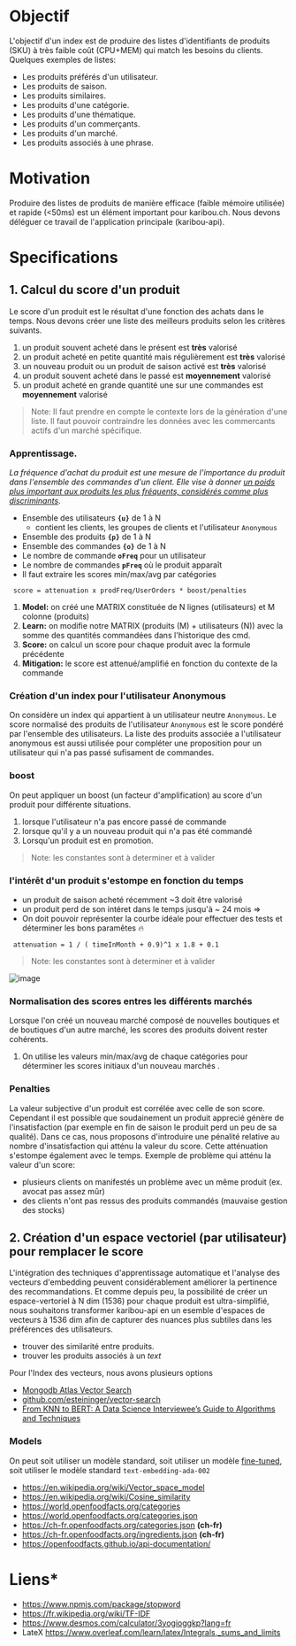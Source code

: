 # Objectif
L'objectif d'un index est de produire des listes d'identifiants de produits (SKU) à très faible coût (CPU+MEM) qui match les besoins du clients. Quelques exemples de listes:

* Les produits préférés d'un utilisateur.
* Les produits de saison.
* Les produits similaires.
* Les produits d'une catégorie.
* Les produits d'une thématique.
* Les produits d'un commerçants.
* Les produits d'un marché.
* Les produits associés à une phrase.


# Motivation
Produire des listes de produits de manière efficace (faible mémoire utilisée) et rapide (<50ms) est un élément important pour karibou.ch. Nous devons déléguer ce travail de l'application principale (karibou-api). 

# Specifications

## 1. Calcul du score d'un produit 
Le score d'un produit est le résultat d'une fonction des achats dans le temps. Nous devons créer une liste des meilleurs produits selon les critères suivants.
1. un produit souvent acheté dans le présent est **très** valorisé
1. un produit acheté en petite quantité mais régulièrement est **très** valorisé
2. un nouveau produit ou un produit de saison activé  est **très** valorisé
3. un produit souvent acheté dans le passé est **moyennement** valorisé
4. un produit acheté en grande quantité une sur une commandes est **moyennement** valorisé 

> Note: Il faut prendre en compte le contexte lors de la génération d'une liste. Il faut pouvoir contraindre les données avec les commercants actifs d'un marché spécifique. 

### Apprentissage.
_La fréquence d'achat du produit est une mesure de l'importance du produit dans l'ensemble des commandes d'un client. Elle vise à donner <u>un poids plus important aux produits les plus fréquents, considérés comme plus discriminants</u>_. 



* Ensemble des utilisateurs **`{u}`** de 1 à N
  * contient les clients, les groupes de clients et l'utilisateur `Anonymous`
* Ensemble des produits **`{p}`** de 1 à N
* Ensemble des commandes **`{o}`** de 1 à N
* Le nombre de commande **`oFreq`**  pour un utilisateur 
* Le nombre de commandes **`pFreq`** où le produit apparaît
* Il faut extraire les scores min/max/avg par catégories 

```
 score = attenuation x prodFreq/UserOrders * boost/penalties
```

1. **Model:** on créé une MATRIX constituée de N lignes (utilisateurs) et M colonne (produits)
1. **Learn:** on modifie notre MATRIX  (produits (M) + utilisateurs (N)) avec la somme des quantités commandées dans l'historique des cmd.
1. **Score:** on calcul un score pour chaque produit avec la formule précédente
1. **Mitigation:** le score est attenué/amplifié en fonction du contexte de la commande 

### Création d'un index pour l'utilisateur Anonymous
On considère un index qui appartient à un utilisateur neutre `Anonymous`. Le score normalisé des produits de l'utilisateur `Anonymous` est le score pondéré par l'ensemble des utilisateurs. La liste des produits associée a l'utilisateur anonymous est aussi utilisée pour compléter une proposition pour un utilisateur qui n'a pas passé sufisament de commandes.

### boost
On peut appliquer un boost (un facteur d'amplification) au score d'un produit pour différente situations. 
1. lorsque l'utilisateur n'a pas encore passé de commande
3. lorsque qu'il y a un nouveau produit qui n'a pas été commandé
4. Lorsqu'un produit est en promotion.

> Note: les constantes sont à determiner et à valider

### l'intérêt d'un produit s'estompe en fonction du temps
* un produit de saison acheté récemment ~3 doit être valorisé
* un produit perd de son intéret dans le temps jusqu'à ~ 24 mois => 
* On doit pouvoir représenter la courbe idéale pour effectuer des tests et déterminer les bons paramêtes :fire:
```
 attenuation = 1 / ( timeInMonth + 0.9)^1 x 1.8 + 0.1 
```
> Note: les constantes sont à determiner et à valider

![image](https://user-images.githubusercontent.com/1422935/162250655-47499e41-6bab-4140-bdd2-4102643e4609.png)

### Normalisation des scores entres les différents marchés
Lorsque l'on créé un nouveau marché composé de nouvelles boutiques et de boutiques d'un autre marché, les scores des produits doivent rester cohérents. 
1. On utilise les valeurs min/max/avg de chaque catégories pour déterminer les scores initiaux d'un nouveau marchés .


### Penalties
La valeur subjective d'un produit est corrélée avec celle de son score. Cependant il est possible que soudainement un produit apprecié génère de l'insatisfaction (par exemple en fin de saison le produit perd un peu de sa qualité). Dans ce cas, nous proposons d'introduire une pénalité relative au nombre d'insatisfaction qui atténu la valeur du score. Cette atténuation s'estompe également avec le temps. Exemple de problème qui atténu la valeur d'un score:
* plusieurs clients on manifestés un problème avec un même produit (ex. avocat pas assez mûr)
* des clients n'ont pas ressus des produits commandés (mauvaise gestion des stocks)

## 2. Création d'un espace vectoriel (par utilisateur) pour remplacer le score

L'intégration des techniques d'apprentissage automatique et l'analyse des vecteurs d'embedding peuvent considérablement améliorer la pertinence des recommandations. Et comme depuis peu, la possibilité de créer un espace-vertoriel à N dim (1536) pour chaque produit est ultra-simplifié, nous souhaitons transformer karibou-api en un esemble d'espaces de vecteurs à 1536 dim afin de capturer des nuances plus subtiles dans les préférences des utilisateurs.
* trouver des similarité entre produits.
* trouver les produits associés à un *text*

Pour l'Index des vecteurs, nous avons plusieurs options
* [Mongodb Atlas Vector Search](https://www.mongodb.com/docs/atlas/atlas-search/field-types/knn-vector/#std-label-fts-knn-vector-type-options)
* [github.com/esteininger/vector-search](https://github.com/esteininger/vector-search/tree/master/use-cases/question-and-answering)
* [From KNN to BERT: A Data Science Interviewee’s Guide to Algorithms and Techniques](https://namratesh.medium.com/from-knn-to-bert-a-data-science-interviewees-guide-to-algorithms-and-techniques-da20b445b8fd)

### Models
On peut soit utiliser un modèle standard, soit utiliser un modèle [fine-tuned](https://platform.openai.com/docs/api-reference/models/list), soit utiliser le modèle standard `text-embedding-ada-002` 



* https://en.wikipedia.org/wiki/Vector_space_model
* https://en.wikipedia.org/wiki/Cosine_similarity
* https://world.openfoodfacts.org/categories
* https://world.openfoodfacts.org/categories.json
* https://ch-fr.openfoodfacts.org/categories.json **(ch-fr)**
* https://ch-fr.openfoodfacts.org/ingredients.json **(ch-fr)**
* https://openfoodfacts.github.io/api-documentation/


# Liens* 
* https://www.npmjs.com/package/stopword
* https://fr.wikipedia.org/wiki/TF-IDF 
* https://www.desmos.com/calculator/3yogioggkp?lang=fr
* LateX https://www.overleaf.com/learn/latex/Integrals,_sums_and_limits
